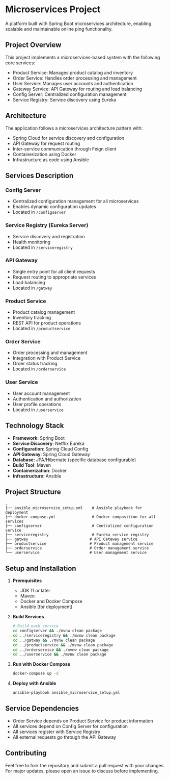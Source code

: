 #  Microservices Project

A  platform built with Spring Boot microservices architecture, enabling scalable and maintainable online ping functionality.

## Project Overview

This project implements a microservices-based  system with the following core services:
- Product Service: Manages product catalog and inventory
- Order Service: Handles order processing and management
- User Service: Manages user accounts and authentication
- Gateway Service: API Gateway for routing and load balancing
- Config Server: Centralized configuration management
- Service Registry: Service discovery using Eureka

## Architecture

The application follows a microservices architecture pattern with:
- Spring Cloud for service discovery and configuration
- API Gateway for request routing
- Inter-service communication through Feign client
- Containerization using Docker
- Infrastructure as code using Ansible

## Services Description

### Config Server
- Centralized configuration management for all microservices
- Enables dynamic configuration updates
- Located in `/configserver`

### Service Registry (Eureka Server)
- Service discovery and registration
- Health monitoring
- Located in `/serviceregistry`

### API Gateway
- Single entry point for all client requests
- Request routing to appropriate services
- Load balancing
- Located in `/gatway`

### Product Service
- Product catalog management
- Inventory tracking
- REST API for product operations
- Located in `/productservice`

### Order Service
- Order processing and management
- Integration with Product Service
- Order status tracking
- Located in `/orderservice`

### User Service
- User account management
- Authentication and authorization
- User profile operations
- Located in `/userservice`

## Technology Stack

- **Framework**: Spring Boot
- **Service Discovery**: Netflix Eureka
- **Configuration**: Spring Cloud Config
- **API Gateway**: Spring Cloud Gateway
- **Database**: JPA/Hibernate (specific database configurable)
- **Build Tool**: Maven
- **Containerization**: Docker
- **Infrastructure**: Ansible

## Project Structure

```
.
├── ansible_microservice_setup.yml    # Ansible playbook for deployment
├── docker-compose.yml                # Docker composition for all services
├── configserver                      # Centralized configuration service
├── serviceregistry                   # Eureka service registry
├── gatway                           # API Gateway service
├── productservice                   # Product management service
├── orderservice                     # Order management service
└── userservice                      # User management service
```

## Setup and Installation

1. **Prerequisites**
   - JDK 11 or later
   - Maven
   - Docker and Docker Compose
   - Ansible (for deployment)

2. **Build Services**
   ```bash
   # Build each service
   cd configserver && ./mvnw clean package
   cd ../serviceregistry && ./mvnw clean package
   cd ../gatway && ./mvnw clean package
   cd ../productservice && ./mvnw clean package
   cd ../orderservice && ./mvnw clean package
   cd ../userservice && ./mvnw clean package
   ```

3. **Run with Docker Compose**
   ```bash
   docker-compose up -d
   ```

4. **Deploy with Ansible**
   ```bash
   ansible-playbook ansible_microservice_setup.yml
   ```

## Service Dependencies

- Order Service depends on Product Service for product information
- All services depend on Config Server for configuration
- All services register with Service Registry
- All external requests go through the API Gateway

## Contributing

Feel free to fork the repository and submit a pull request with your changes. For major updates, please open an issue to discuss before implementing.
